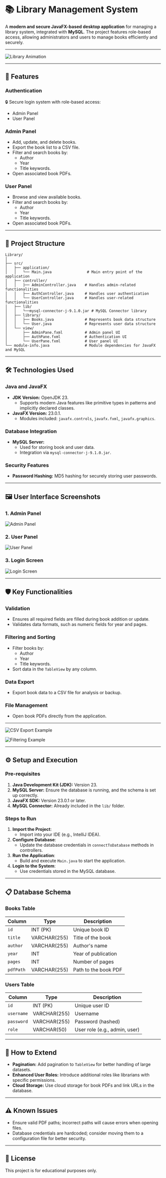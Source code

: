 # 📚 Library Management System

A **modern and secure JavaFX-based desktop application** for managing a library system, integrated with **MySQL**. The project features role-based access, allowing administrators and users to manage books efficiently and securely.

---

![Library Animation](https://media.giphy.com/media/3o7abldj0b3rxrZUxW/giphy.gif)

---

## 🚀 Features

### **Authentication**
🔒 Secure login system with role-based access:
- Admin Panel
- User Panel

### **Admin Panel**
- Add, update, and delete books.
- Export the book list to a CSV file.
- Filter and search books by:
  - Author
  - Year
  - Title keywords.
- Open associated book PDFs.

### **User Panel**
- Browse and view available books.
- Filter and search books by:
  - Author
  - Year
  - Title keywords.
- Open associated book PDFs.

---

## 🎨 Project Structure

```
Library/
│
├── src/
│   ├── application/
│   │   └── Main.java                # Main entry point of the application
│   ├── controller/
│   │   ├── AdminController.java    # Handles admin-related functionalities
│   │   ├── AuthController.java     # Handles user authentication
│   │   └── UserController.java     # Handles user-related functionalities
│   ├── lib/
│   │   └──mysql-connector-j-9.1.0.jar # MySQL Connector library
│   ├── library/
│   │   ├── Books.java              # Represents book data structure
│   │   └── User.java               # Represents user data structure
│   └── view/
│       ├── AdminPane.fxml          # Admin panel UI
│       ├── AuthPane.fxml           # Authentication UI
│       └── UserPane.fxml           # User panel UI
└── module-info.java                # Module dependencies for JavaFX and MySQL
```

---

## 🛠 Technologies Used

### **Java and JavaFX**
- **JDK Version:** OpenJDK 23.
  - Supports modern Java features like primitive types in patterns and implicitly declared classes.
- **JavaFX Version:** 23.0.1.
  - Modules included: `javafx.controls`, `javafx.fxml`, `javafx.graphics`.

### **Database Integration**
- **MySQL Server:**
  - Used for storing book and user data.
  - Integration via `mysql-connector-j-9.1.0.jar`.

### **Security Features**
- **Password Hashing:** MD5 hashing for securely storing user passwords.

---

## 🖼️ User Interface Screenshots

### 1. Admin Panel
![Admin Panel](https://github.com/Yeldos-IT/Library-Management-System/blob/main/Resources/AdminPanel.png)

### 2. User Panel
![User Panel](https://github.com/Yeldos-IT/Library-Management-System/blob/main/Resources/UserPanel.png)

### 3. Login Screen
![Login Screen](https://github.com/Yeldos-IT/Library-Management-System/blob/main/Resources/Authentication.png)

---

## 🛡️ Key Functionalities

### **Validation**
- Ensures all required fields are filled during book addition or update.
- Validates data formats, such as numeric fields for year and pages.

### **Filtering and Sorting**
- Filter books by:
  - Author
  - Year
  - Title keywords.
- Sort data in the `TableView` by any column.

### **Data Export**
- Export book data to a CSV file for analysis or backup.

### **File Management**
- Open book PDFs directly from the application.

---

![CSV Export Example](https://via.placeholder.com/800x400?text=CSV+Export+Demo)

![Filtering Example](https://via.placeholder.com/800x400?text=Filtering+Books)

---

## ⚙️ Setup and Execution

### **Pre-requisites**
1. **Java Development Kit (JDK):** Version 23.
2. **MySQL Server:** Ensure the database is running, and the schema is set up correctly.
3. **JavaFX SDK:** Version 23.0.1 or later.
4. **MySQL Connector:** Already included in the `lib/` folder.

### **Steps to Run**
1. **Import the Project**:
   - Import into your IDE (e.g., IntelliJ IDEA).
2. **Configure Database**:
   - Update the database credentials in `connectToDatabase` methods in controllers.
3. **Run the Application**:
   - Build and execute `Main.java` to start the application.
4. **Login to the System**:
   - Use credentials stored in the MySQL database.

---

## 📋 Database Schema

### **Books Table**
| Column  | Type        | Description         |
|---------|-------------|---------------------|
| `id`    | INT (PK)    | Unique book ID      |
| `title` | VARCHAR(255)| Title of the book   |
| `author`| VARCHAR(255)| Author's name       |
| `year`  | INT         | Year of publication |
| `pages` | INT         | Number of pages     |
| `pdfPath`| VARCHAR(255)| Path to the book PDF|

### **Users Table**
| Column    | Type        | Description         |
|-----------|-------------|---------------------|
| `id`      | INT (PK)    | Unique user ID      |
| `username`| VARCHAR(255)| Username            |
| `password`| VARCHAR(255)| Password (hashed)   |
| `role`    | VARCHAR(50) | User role (e.g., admin, user) |

---

## 🌟 How to Extend
- **Pagination:** Add pagination to `TableView` for better handling of large datasets.
- **Enhanced User Roles:** Introduce additional roles like librarians with specific permissions.
- **Cloud Storage:** Use cloud storage for book PDFs and link URLs in the database.

---

## ⚠️ Known Issues
- Ensure valid PDF paths; incorrect paths will cause errors when opening files.
- Database credentials are hardcoded; consider moving them to a configuration file for better security.

---

## 📜 License
This project is for educational purposes only.

